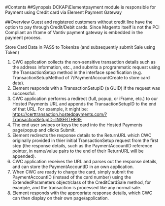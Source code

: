 #Contents
##Synopsis
DCKAP\Elementpayment module is responsible for Payment using Credit card via Element Payment Gateway

##Overview
Guest and registered customers without credit line have the option to pay through Credit/Debit cards. Since Magento itself is not the PCI Compliant an Iframe of Vantiv payment gateway is embedded in the payment process.

Store Card Data in PASS to Tokenize (and subsequently submit Sale using Token)

1. CWC application collects the non-sensitive transaction details such as the address information, etc., and submits a programmatic request using the TransactionSetup method in the interface specification (e.g. TransactionSetupMethod of 7/PaymentAccountCreate to store card data).
2. Element responds with a TransactionSetupID (a GUID) if the request was successful.
3. CWC application performs a redirect (full, popup, or iFrame, etc.) to our Hosted Payments URL and appends the TransactionSetupID to the end of that URL. For example, it might be: https://certtransaction.hostedpayments.com/?TransactionSetupID=INSERTHERE
4. The end user swipes or keys the card into the Hosted Payments page/popup and clicks Submit.
5. Element redirects the response details to the ReturnURL which CWC originally provided in thier initial TransactionSetup request from the first step (the response details, such as the PaymentAccountID reference pointer, in name/value pairs to the end of their ReturnURL will be appended).
6. CWC application receives the URL and parses out the response details, and can store the PaymentAccountID in an own application.
7. When CWC are ready to charge the card, simply submit the PaymentAccountID (instead of the card number) using the ExtendedParameters object/class of the CreditCardSale method, for example, and the transaction is processed like any normal sale.
8. Element responds with the appropriate response details, which CWC can then display on their own page/application.

